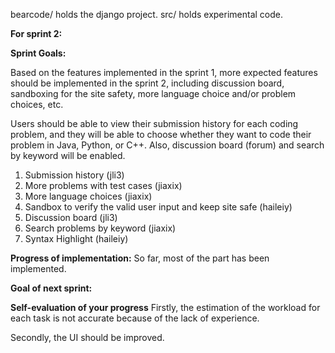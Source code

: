 bearcode/ holds the django project.
src/ holds experimental code.

<b>For sprint 2:</b>

<b></b>

<b>Sprint Goals:</b>

Based on the features implemented in the sprint 1, more expected features should be implemented in the sprint 2, including discussion board, sandboxing for the site safety, more language choice and/or problem choices, etc.

Users should be able to view their submission history for each coding problem, and they will be able to choose whether they want to code their problem in Java, Python, or C++. Also, discussion board (forum) and search by keyword will be enabled.

1. Submission history (jli3)
2. More problems with test cases (jiaxix)
3. More language choices (jiaxix)
4. Sandbox to verify the valid user input and keep site safe (haileiy)
5. Discussion board (jli3)
6. Search problems by keyword (jiaxix)
7. Syntax Highlight (haileiy)

<b>Progress of implementation:</b>
So far, most of the part has been implemented. 

<b>Goal of next sprint:</b>

<b>Self-evaluation of your progress</b>
Firstly, the estimation of the workload for each task is not accurate because of the lack of experience.

Secondly, the UI should be improved.



